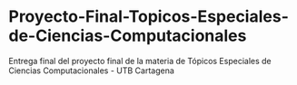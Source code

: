 # Proyecto-Final-Topicos-Especiales-de-Ciencias-Computacionales
Entrega final del proyecto final de la materia de Tópicos Especiales de Ciencias Computacionales - UTB Cartagena
